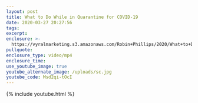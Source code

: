 ```yaml
---
layout: post
title: What to Do While in Quarantine for COVID-19
date: 2020-03-27 20:27:56
tags:
excerpt:
enclosure: >-
  https://vyralmarketing.s3.amazonaws.com/Robin+Phillips/2020/What+to+Do+While+in+Quarantine+for+COVID-19.mp4
pullquote:
enclosure_type: video/mp4
enclosure_time:
use_youtube_image: true
youtube_alternate_image: /uploads/sc.jpg
youtube_code: Msd2qi-tOcI
---
```


{% include youtube.html %}